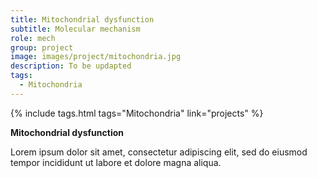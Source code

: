 ```yaml
---
title: Mitochondrial dysfunction
subtitle: Molecular mechanism
role: mech
group: project
image: images/project/mitochondria.jpg
description: To be updapted
tags:
  - Mitochondria
---
```


{%
  include tags.html
  tags="Mitochondria"
  link="projects"
%}

<strong>Mitochondrial dysfunction</strong>

Lorem ipsum dolor sit amet, consectetur adipiscing elit, sed do eiusmod tempor incididunt ut labore et dolore magna aliqua.
